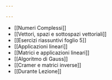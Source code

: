 ```yaml
---

---
```

- [[Numeri Complessi]]
- [[Vettori, spazi e sottospazi vettoriali]]
- [[Esercizi riassuntivi foglio 5]]
- [[Applicazioni lineari]] 
- [[Matrici e applicazioni lineari]]
- [[Algoritmo di Gauss]]
- [[Cramer e matrici inverse]]
- [[Durante Lezione]]
